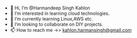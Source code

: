 - 👋 Hi, I’m @Harmandeep Singh Kahlon
- 👀 I’m interested in learning cloud technologies.
- 🌱 I’m currently learning Linux,AWS etc.
- 💞️ I’m looking to collaborate on DIY projects.
- 📫 How to reach me ->> kahlon.harmansingh@gmail.com

<!---
Harmandeep-Kahlon/Harmandeep-Kahlon is a ✨ special ✨ repository because its `README.md` (this file) appears on your GitHub profile.
You can click the Preview link to take a look at your changes.
--->
